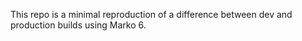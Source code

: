 This repo is a minimal reproduction of a difference between dev and production builds using Marko 6.
